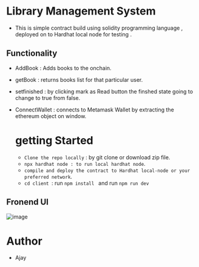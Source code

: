 # Library Management System 
- This is simple contract build using solidity programming language , deployed on to Hardhat local node for testing .
## Functionality 
- AddBook : Adds books to the onchain.
- getBook : returns books list for that particular user.
- setfinished : by clicking mark as Read button the finshed state going to change to true from false.
- ConnectWallet : connects to Metamask Wallet by extracting the ethereum object on window.
  
  # getting Started
  - `Clone the repo locally` : by git clone or download zip file.
  - `npx hardhat node : to run local hardhat node`.
  - `compile and deploy the contract to Hardhat local-node or your preferred network`.
  - `cd client `: run `npm install ` and run `npm run dev`



## Fronend UI
![image](https://github.com/AjayReddy811/Smart-Contract-Management---ETH-AVAX/assets/163749328/763f3f77-07d4-4287-b754-48a13278130d)

 # Author
  - Ajay

